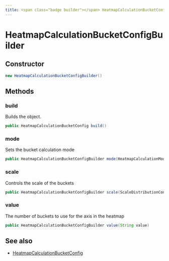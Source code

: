 ```yaml
---
title: <span class="badge builder"></span> HeatmapCalculationBucketConfigBuilder
---
```

# <span class="badge builder"></span> HeatmapCalculationBucketConfigBuilder

## Constructor

```java
new HeatmapCalculationBucketConfigBuilder()
```
## Methods

### <span class="badge object-method"></span> build

Builds the object.

```java
public HeatmapCalculationBucketConfig build()
```

### <span class="badge object-method"></span> mode

Sets the bucket calculation mode

```java
public HeatmapCalculationBucketConfigBuilder mode(HeatmapCalculationMode mode)
```

### <span class="badge object-method"></span> scale

Controls the scale of the buckets

```java
public HeatmapCalculationBucketConfigBuilder scale(ScaleDistributionConfig scale)
```

### <span class="badge object-method"></span> value

The number of buckets to use for the axis in the heatmap

```java
public HeatmapCalculationBucketConfigBuilder value(String value)
```

## See also

 * <span class="badge object-type-class"></span> [HeatmapCalculationBucketConfig](./object-HeatmapCalculationBucketConfig.md)
